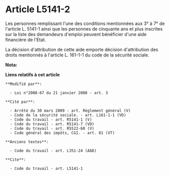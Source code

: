 # Article L5141-2

Les personnes remplissant l'une des conditions mentionnées aux 3° à 7° de l'article L. 5141-1 ainsi que les personnes de
cinquante ans et plus inscrites sur la liste des demandeurs d'emploi peuvent bénéficier d'une aide financière de l'Etat. 

La décision d'attribution de cette aide emporte décision d'attribution des droits mentionnés       à l'article  L. 161-1-1 du
code de la sécurité sociale.

**Nota:**



**Liens relatifs à cet article**

	**Modifié par**:

	  - Loi n°2008-67 du 21 janvier 2008 - art. 3

	**Cité par**:

	  - Arrêté du 30 mars 2009 - art. Règlement général (V)
	  - Code de la sécurité sociale. - art. L161-1-1 (VD)
	  - Code du travail - art. R5141-1 (V)
	  - Code du travail - art. R5141-7 (VD)
	  - Code du travail - art. R5522-60 (V)
	  - Code général des impôts, CGI. - art. 81 (VT)

	**Anciens textes**:

	  - Code du travail - art. L351-24 (AbD)

	**Cite**:

	  - Code du travail - art. L5141-1

